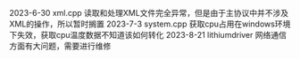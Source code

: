 2023-6-30 xml.cpp 读取和处理XML文件完全异常，但是由于主协议中并不涉及XML的操作，所以暂时搁置
2023-7-3 system.cpp 获取cpu占用在windows环境下失效，获取cpu温度数据不知道该如何转化
2023-8-21 lithiumdriver 网络通信方面有大问题，需要进行维修
